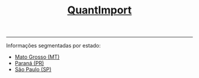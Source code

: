 <header>
    <h1><a href="https://quantimportbrazil.github.io/Sobre/">QuantImport</a></h1>
</header>

---

Informações segmentadas por estado:

* [Mato Grosso (MT)](https://quantimportbrazil.github.io/MT/)
* [Paraná (PR)](https://quantimportbrazil.github.io/PR/)
* [São Paulo (SP)](https://quantimportbrazil.github.io/SP/)
